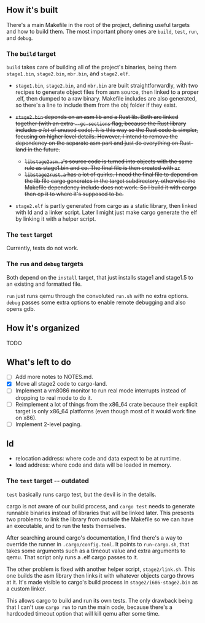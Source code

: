## How it's built

There's a main Makefile in the root of the project, defining useful targets and how to build them.
The most important phony ones are `build`, `test`, `run`, and `debug`.

### The `build` target

`build` takes care of building all of the project's binaries, being them `stage1.bin`, `stage2.bin`, `mbr.bin`, and `stage2.elf`.

- `stage1.bin`, `stage2.bin`, and `mbr.bin` are built straightforwardly,
  with two recipes to generate object files from asm source,
  then linked to a proper .elf, then dumped to a raw binary.
  Makefile includes are also generated, so there's a line to
  include them from the obj folder if they exist.

- ~~`stage2.bin` depends on an asm lib and a Rust lib.
  Both are linked together (with an extra `--gc-sections` flag, because the Rust library includes *a lot* of unused code).
  It is this way so the Rust code is simpler, focusing on higher level details.
  However, I intend to remove the dependency on the separate asm part and just do everything on Rust-land in the future.~~
  - ~~`libstage2asm.a`'s source code is turned into objects with the same rule as stage1.bin and co. The final file is then created with `ar`~~
  - ~~`libstage2rust.a` has a lot of quirks. I need the final file to depend on the lib file cargo generates in the target subdirectory, otherwise
    the Makefile dependency include does not work. So I build it with cargo then cp it to where it's supposed to be.~~

- `stage2.elf` is partly generated from cargo as a static library, then linked with ld and a linker script.
  Later I might just make cargo generate the elf by linking it with a helper script.

### The `test` target

Currently, tests do not work.

### The `run` and `debug` targets

Both depend on the `install` target, that just installs stage1 and stage1.5 to an existing and formatted file.

`run` just runs qemu through the convoluted `run.sh` with no extra options.
`debug` passes some extra options to enable remote debugging and also opens gdb.


## How it's organized

TODO

## What's left to do

- [ ] Add more notes to NOTES.md.
- [x] Move all stage2 code to cargo-land.
- [ ] Implement a vm8086 monitor to run real mode interrupts instead of dropping to real mode to do it.
- [ ] Reimplement a lot of things from the x86_64 crate because their explicit target is only x86_64 platforms
  (even though most of it would work fine on x86).
- [ ] Implement 2-level paging.

## ld

- relocation address: where code and data expect to be at runtime.
- load address: where code and data will be loaded in memory.

### The `test` target -- outdated

`test` basically runs cargo test, but the devil is in the details.

cargo is not aware of our build process, and `cargo test` needs to generate runnable binaries instead of libraries that will be linked later.
This presents two problems: to link the library from outside the Makefile so we can have an executable, and to run the tests themselves.

After searching around cargo's documentation, I find there's a way to override the runner in `.cargo/config.toml`.
It points to `run-cargo.sh`, that takes some arguments such as a timeout value and extra arguments to qemu.
That script only runs a .elf cargo passes to it.

The other problem is fixed with another helper script, `stage2/link.sh`.
This one builds the asm library then links it with whatever objects cargo throws at it.
It's made visible to cargo's build process in `stage2/i686-stage2.bin` as a custom linker.

This allows cargo to build and run its own tests. 
The only drawback being that I can't use `cargo run` to run the main code,
because there's a hardcoded timeout option that will kill qemu after some time.
